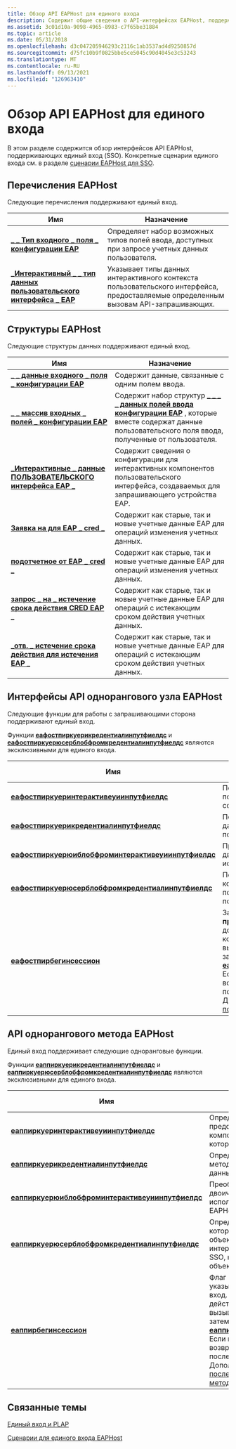 ```yaml
---
title: Обзор API EAPHost для единого входа
description: Содержит общие сведения о API-интерфейсах EAPHost, поддерживающих единый вход (SSO).
ms.assetid: 3c01d10a-9098-4965-8983-c7f65be31884
ms.topic: article
ms.date: 05/31/2018
ms.openlocfilehash: d3c047205946293c2116c1ab3537ad4d9250857d
ms.sourcegitcommit: d75fc10b9f0825bbe5ce5045c90d4045e3c53243
ms.translationtype: MT
ms.contentlocale: ru-RU
ms.lasthandoff: 09/13/2021
ms.locfileid: "126963410"
---
```

# <a name="sso-eaphost-api-overview"></a>Обзор API EAPHost для единого входа

В этом разделе содержится обзор интерфейсов API EAPHost, поддерживающих единый вход (SSO). Конкретные сценарии единого входа см. в разделе [сценарии EAPHost для SSO](why-eaphost-sso.md).

## <a name="eaphost-enumerations"></a>Перечисления EAPHost

Следующие перечисления поддерживают единый вход.



| Имя                                                                    | Назначение                                                                                      |
|-------------------------------------------------------------------------|----------------------------------------------------------------------------------------------|
| [**\_ \_ Тип входного \_ поля \_ конфигурации EAP**](/windows/desktop/api/eaptypes/ne-eaptypes-eap_config_input_field_type)  | Определяет набор возможных типов полей ввода, доступных при запросе учетных данных пользователя.    |
| [**\_Интерактивный \_ \_ тип данных пользовательского интерфейса \_ EAP**](/windows/desktop/api/eaptypes/ne-eaptypes-eap_config_input_field_type) | Указывает типы данных интерактивного контекста пользовательского интерфейса, предоставляемые определенным вызовам API-запрашивающих. |



 

## <a name="eaphost-structures"></a>Структуры EAPHost

Следующие структуры данных поддерживают единый вход.



| Имя                                                                     | Назначение                                                                                                                                                                         |
|--------------------------------------------------------------------------|---------------------------------------------------------------------------------------------------------------------------------------------------------------------------------|
| [**\_ \_ данные входного \_ поля \_ конфигурации EAP**](/windows/desktop/api/eaptypes/ns-eaptypes-eap_config_input_field_data)   | Содержит данные, связанные с одним полем ввода.                                                                                                                         |
| [**\_ \_ массив входных \_ полей \_ конфигурации EAP**](/windows/desktop/api/eaptypes/ns-eaptypes-eap_config_input_field_array) | Содержит набор структур [**\_ \_ \_ \_ данных полей ввода конфигурации EAP**](/windows/desktop/api/eaptypes/ns-eaptypes-eap_config_input_field_data) , которые вместе содержат данные пользовательского поля ввода, полученные от пользователя. |
| [**\_Интерактивные \_ данные ПОЛЬЗОВАТЕЛЬСКОГО интерфейса EAP \_**](/windows/desktop/api/eaptypes/ns-eaptypes-eap_interactive_ui_data)            | Содержит сведения о конфигурации для интерактивных компонентов пользовательского интерфейса, создаваемых для запрашивающего устройства EAP.                                                                                   |
| [**Заявка на для EAP \_ cred \_**](eap-cred-req.md)                                   | Содержит как старые, так и новые учетные данные EAP для операций изменения учетных данных.                                                                                               |
| [**подотчетное от EAP \_ cred \_**](eap-cred-resp.md)                                 | Содержит как старые, так и новые учетные данные EAP для операций изменения учетных данных.                                                                                               |
| [**запрос \_ на \_ истечение срока действия CRED EAP \_**](/windows/desktop/api/eaptypes/ns-eaptypes-eap_cred_expiry_req)                    | Содержит как старые, так и новые учетные данные EAP для операций с истекающим сроком действия учетных данных.                                                                                                 |
| [**\_отв. \_ истечение срока действия для истечения EAP \_**](/previous-versions/windows/desktop/legacy/bb530539(v=vs.85))              | Содержит как старые, так и новые учетные данные EAP для операций с истекающим сроком действия учетных данных.                                                                                                 |



 

## <a name="eaphost-peer-supplicant-apis"></a>Интерфейсы API однорангового узла EAPHost

Следующие функции для работы с запрашивающими сторона поддерживают единый вход.

Функции [**еафостпиркуерикредентиалинпутфиелдс**](/previous-versions/windows/desktop/api/eaphostpeerconfigapis/nf-eaphostpeerconfigapis-eaphostpeerquerycredentialinputfields) и [**еафостпиркуерюсерблобфромкредентиалинпутфиелдс**](/previous-versions/windows/desktop/api/eaphostpeerconfigapis/nf-eaphostpeerconfigapis-eaphostpeerqueryuserblobfromcredentialinputfields) являются эксклюзивными для единого входа.



| Имя                                                                                                             | Назначение                                                                                                                                                                                                                                                                                                                                                                                                                                                                                                                                                                                                                                                                                                           | Порядок вызова |
|------------------------------------------------------------------------------------------------------------------|-------------------------------------------------------------------------------------------------------------------------------------------------------------------------------------------------------------------------------------------------------------------------------------------------------------------------------------------------------------------------------------------------------------------------------------------------------------------------------------------------------------------------------------------------------------------------------------------------------------------------------------------------------------------------------------------------------------------|--------------|
| [**еафостпиркуеринтерактивеуиинпутфиелдс**](/previous-versions/windows/desktop/api/eaphostpeerconfigapis/nf-eaphostpeerconfigapis-eaphostpeerqueryinteractiveuiinputfields)                     | Получает поля ввода для интерактивных компонентов пользовательского интерфейса, которые будут создаваться на запрашивающем сторона.                                                                                                                                                                                                                                                                                                                                                                                                                                                                                                                                                                                                                            | 4            |
| [**еафостпиркуерикредентиалинпутфиелдс**](/previous-versions/windows/desktop/api/eaphostpeerconfigapis/nf-eaphostpeerconfigapis-eaphostpeerquerycredentialinputfields)                           | Позволяет пользователю определить, какие учетные данные требуются методам для выполнения проверки подлинности в сценарии единого входа.                                                                                                                                                                                                                                                                                                                                                                                                                                                                                                                                                                                    | 1            |
| [**еафостпиркуерюиблобфроминтерактивеуиинпутфиелдс**](/previous-versions/windows/desktop/api/eaphostpeerconfigapis/nf-eaphostpeerconfigapis-eaphostpeerqueryuiblobfrominteractiveuiinputfields) | Преобразует сведения о пользователе в большой двоичный объект пользователя, который может использоваться функциями времени выполнения EAPHost.                                                                                                                                                                                                                                                                                                                                                                                                                                                                                                                                                                                                                    | 5            |
| [**еафостпиркуерюсерблобфромкредентиалинпутфиелдс**](/previous-versions/windows/desktop/api/eaphostpeerconfigapis/nf-eaphostpeerconfigapis-eaphostpeerqueryuserblobfromcredentialinputfields)   | Получает большой двоичный объект учетных данных, который можно использовать для запуска проверки подлинности из пользовательского ввода, полученного с помощью единого входа.                                                                                                                                                                                                                                                                                                                                                                                                                                                                                                                                                                                                        | 2            |
| [**еафостпирбегинсессион**](/previous-versions/windows/desktop/api/eappapis/nf-eappapis-eaphostpeerbeginsession)                                                       | Запрашивающий объект использует флаг EAP с флагом **\_ \_ предварительного \_ входа** , чтобы указать, что EAPHost должен обеспечивать единый вход. Если возвращается код действия [еафостпирреспонсеинвокеуи](/windows/win32/api/eaphostpeertypes/ne-eaphostpeertypes-eaphostpeerresponseaction) , EAPHost вызывает [**еаппиркуеринтерактивеуиинпутфиелдс**](/previous-versions/windows/desktop/api/eapmethodpeerapis/nf-eapmethodpeerapis-eappeerqueryinteractiveuiinputfields), а затем вызывает [**еафостпиркуерюиблобфроминтерактивеуиинпутфиелдс**](/previous-versions/windows/desktop/api/eaphostpeerconfigapis/nf-eaphostpeerconfigapis-eaphostpeerqueryuiblobfrominteractiveuiinputfields)<br/> Если код действия [еафостпирреспонсеинвокеуи](/windows/win32/api/eaphostpeertypes/ne-eaphostpeertypes-eaphostpeerresponseaction) не возвращается, EAPHost переходит к обычной последовательности вызовов без единого входа. Дополнительные сведения см. в разделе [последовательное обращение к API-интерфейсу](supplicant-api-call-sequence.md).<br/> | 3            |



 

## <a name="eaphost-peer-method-apis"></a>API однорангового метода EAPHost

Единый вход поддерживает следующие одноранговые функции.

Функции [**еаппиркуерикредентиалинпутфиелдс**](/previous-versions/windows/desktop/api/eapmethodpeerapis/nf-eapmethodpeerapis-eappeerquerycredentialinputfields) и [**еаппиркуерюсерблобфромкредентиалинпутфиелдс**](/previous-versions/windows/desktop/api/eapmethodpeerapis/nf-eapmethodpeerapis-eappeerqueryuserblobfromcredentialinputfields) являются эксклюзивными для единого входа.



| Имя                                                                                                      | Назначение                                                                                                                                                                                                                                                                                                                                                                                                                                                                                                                                                                                                                                 | Порядок вызова |
|-----------------------------------------------------------------------------------------------------------|-----------------------------------------------------------------------------------------------------------------------------------------------------------------------------------------------------------------------------------------------------------------------------------------------------------------------------------------------------------------------------------------------------------------------------------------------------------------------------------------------------------------------------------------------------------------------------------------------------------------------------------------|--------------|
| [**еаппиркуеринтерактивеуиинпутфиелдс**](/previous-versions/windows/desktop/api/eapmethodpeerapis/nf-eapmethodpeerapis-eappeerqueryinteractiveuiinputfields)                      | Определяет реализацию интерфейса API метода EAP, предоставляющего поля ввода для интерактивных компонентов пользовательского интерфейса, которые должны создаваться на запрашивающем.                                                                                                                                                                                                                                                                                                                                                                                                                                                                                            | 4            |
| [**еаппиркуерикредентиалинпутфиелдс**](/previous-versions/windows/desktop/api/eapmethodpeerapis/nf-eapmethodpeerapis-eappeerquerycredentialinputfields)                            | Определяет реализацию функции, зависящей от метода EAP, которая получает поля ввода учетных данных для единого входа EAP для этого метода EAP.                                                                                                                                                                                                                                                                                                                                                                                                                                                                                                     | 1            |
| [**еаппиркуерюиблобфроминтерактивеуиинпутфиелдс**](/previous-versions/windows/desktop/api/eapmethodpeerapis/nf-eapmethodpeerapis-eappeerqueryuiblobfrominteractiveuiinputfields)  | Преобразует сведения о пользователе в большой двоичный объект пользователя, который может использоваться функциями времени выполнения EAPHost.                                                                                                                                                                                                                                                                                                                                                                                                                                                                                                                                          | 5            |
| [**еаппиркуерюсерблобфромкредентиалинпутфиелдс**](/previous-versions/windows/desktop/api/eapmethodpeerapis/nf-eapmethodpeerapis-eappeerqueryuserblobfromcredentialinputfields) | Определяет реализацию функции метода EAP, которая получает данные большого двоичного объекта пользователя, предоставляемые интерактивным пользовательским ИНТЕРФЕЙСом SSO, который создается на этом запрашивающем объекте.                                                                                                                                                                                                                                                                                                                                                                                                                                                                                       | 2            |
| [**еаппирбегинсессион**](/previous-versions/windows/desktop/api/eapmethodpeerapis/nf-eapmethodpeerapis-eappeerbeginsession)                                                        | Флаг EAP с флагом **\_ \_ предварительного \_ входа** указывает, что EAPHost должен обеспечивать единый вход. В сценарии единого входа, если возвращен код действия **еаппирреспонсеинвокеуи** , EAPHost вызывает [**еаппиркуеринтерактивеуиинпутфиелдс**](/previous-versions/windows/desktop/api/eapmethodpeerapis/nf-eapmethodpeerapis-eappeerqueryinteractiveuiinputfields), а затем вызывает [**еаппиркуерюсерблобфромкредентиалинпутфиелдс**](/previous-versions/windows/desktop/api/eapmethodpeerapis/nf-eapmethodpeerapis-eappeerqueryuserblobfromcredentialinputfields)<br/> Если код действия **еаппирреспонсеинвокеуи** не возвращается, EAPHost переходит к обычной последовательности вызовов без единого входа. Дополнительные сведения см. в разделе [последовательность вызовов API однорангового метода](peer-method-api-call-sequence.md).<br/> | 3            |



 

## <a name="related-topics"></a>Связанные темы

<dl> <dt>

[Единый вход и PLAP](understanding-sso-and-plap.md)
</dt> <dt>

[Сценарии для единого входа EAPHost](why-eaphost-sso.md)
</dt> </dl>

 

